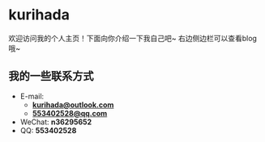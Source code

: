 # kurihada

欢迎访问我的个人主页！下面向你介绍一下我自己吧~
右边侧边栏可以查看blog哦~

<!-- .slide -->

## 我的一些联系方式

- E-mail:
  - **[kurihada@outlook.com](kurihada@outlook.com)**
  - **[553402528@qq.com](553402528@qq.com)**
- WeChat: **n36295652**
- QQ: **553402528**
